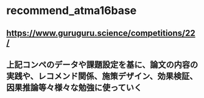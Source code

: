# recommend_atma16base

## https://www.guruguru.science/competitions/22/
## 上記コンペのデータや課題設定を基に、論文の内容の実践や、レコメンド関係、施策デザイン、効果検証、因果推論等々様々な勉強に使っていく
